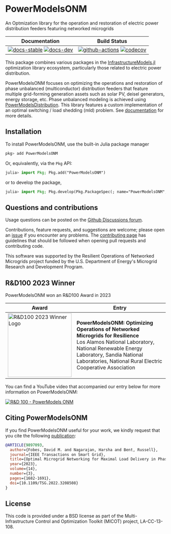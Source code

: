 # PowerModelsONM

An Optmization library for the operation and restoration of electric power distribution feeders featuring networked microgrids

|                                      **Documentation**                                       |                                          **Build Status**                                          |
| :------------------------------------------------------------------------------------------: | :------------------------------------------------------------------------------------------------: |
| [![docs-stable][docs-stable-img]][docs-stable-url] [![docs-dev][docs-dev-img]][docs-dev-url] | [![github-actions][github-actions-img]][github-actions-url] [![codecov][codecov-img]][codecov-url] |

This package combines various packages in the [InfrastructureModels.jl](https://github.com/lanl-ansi/InfrastructureModels.jl) optimization library ecosystem, particularly those related to electric power distribution.

PowerModelsONM focuses on optimizing the operations and restoration of phase unbalanced (multiconductor) distribution feeders that feature multiple grid-forming generation assets such as solar PV, deisel generators, energy storage, etc. Phase unbalanced modeling is achieved using [PowerModelsDistribution](https://github.com/lanl-ansi/PowerModelsDistribution.jl). This library features a custom implementation of an optimal switching / load shedding (mld) problem. See [documentation][docs-stable-url] for more details.

## Installation

To install PowerModelsONM, use the built-in Julia package manager

```julia
pkg> add PowerModelsONM
```

Or, equivalently, via the `Pkg` API:

```julia
julia> import Pkg; Pkg.add("PowerModelsONM")
```

or to develop the package,

```julia
julia> import Pkg; Pkg.develop(Pkg.PackageSpec(; name="PowerModelsONM", url="https://github.com/lanl-ansi/PowerModelsONM.jl"))
```

## Questions and contributions

Usage questions can be posted on the [Github Discussions forum][discussions-url].

Contributions, feature requests, and suggestions are welcome; please open an [issue][issues-url] if you encounter any problems. The [contributing page][contrib-url] has guidelines that should be followed when opening pull requests and contributing code.

This software was supported by the Resilient Operations of Networked Microgrids project funded by the U.S. Department of Energy's Microgrid Research and Development Program.

## R&D100 2023 Winner

PowerModelsONM won an R&D100 Award in 2023

| **Award**                                                                                                                                              | **Entry**                                                                                                                                                                                                                                  |
| ------------------------------------------------------------------------------------------------------------------------------------------------------ | ------------------------------------------------------------------------------------------------------------------------------------------------------------------------------------------------------------------------------------------ |
| [<img src="https://lanl-ansi.github.io/PowerModelsONM.jl/dev/assets/RD100_2023_Winner_Logo.png" width=200 alt="R&D100 2023 Winner Logo" />][rd100-url] | **PowerModelsONM: Optimizing Operations of Networked Microgrids for Resilience** <br />Los Alamos National Laboratory, National Renewable Energy Laboratory, Sandia National Laboratories, National Rural Electric Cooperative Association |

You can find a YouTube video that accompanied our entry below for more information on PowerModelsONM:

[![R&D 100 - PowerModels ONM](https://img.youtube.com/vi/D5k-lMicMPM/0.jpg)](https://www.youtube.com/watch?v=D5k-lMicMPM)

## Citing PowerModelsONM

If you find PowerModelsONM useful for your work, we kindly request that you cite the following [publication](https://doi.org/10.1109/TSG.2022.3208508):

```bibtex
@ARTICLE{9897093,
  author={Fobes, David M. and Nagarajan, Harsha and Bent, Russell},
  journal={IEEE Transactions on Smart Grid},
  title={Optimal Microgrid Networking for Maximal Load Delivery in Phase Unbalanced Distribution Grids: A Declarative Modeling Approach},
  year={2023},
  volume={14},
  number={3},
  pages={1682-1691},
  doi={10.1109/TSG.2022.3208508}
}
```

## License

This code is provided under a BSD license as part of the Multi-Infrastructure Control and Optimization Toolkit (MICOT) project, LA-CC-13-108.

[docs-dev-img]: https://github.com/lanl-ansi/PowerModelsONM.jl/workflows/Documentation/badge.svg
[docs-dev-url]: https://lanl-ansi.github.io/PowerModelsONM.jl/dev
[docs-stable-img]: https://github.com/lanl-ansi/PowerModelsONM.jl/workflows/Documentation/badge.svg
[docs-stable-url]: https://lanl-ansi.github.io/PowerModelsONM.jl/stable
[github-actions-img]: https://github.com/lanl-ansi/PowerModelsONM.jl/workflows/CI/badge.svg
[github-actions-url]: https://github.com/lanl-ansi/PowerModelsONM.jl/actions/workflows/ci.yml
[codecov-img]: https://codecov.io/gh/lanl-ansi/PowerModelsONM.jl/branch/main/graph/badge.svg
[codecov-url]: https://codecov.io/gh/lanl-ansi/PowerModelsONM.jl
[contrib-url]: https://lanl-ansi.github.io/PowerModelsONM.jl/stable/developer/contributing.html
[discussions-url]: https://github.com/lanl-ansi/PowerModelsONM.jl/discussions
[issues-url]: https://github.com/lanl-ansi/PowerModelsONM.jl/issues
[rd100-url]: https://www.rdworldonline.com/rd-100-winners-for-2023-are-announced-2/
